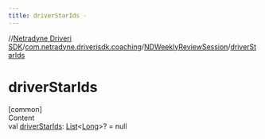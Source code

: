 ```yaml
---
title: driverStarIds -
---
```

//[Netradyne Driveri SDK](../../index.md)/[com.netradyne.driverisdk.coaching](../index.md)/[NDWeeklyReviewSession](index.md)/[driverStarIds](driver-star-ids.md)



# driverStarIds  
[common]  
Content  
val [driverStarIds](driver-star-ids.md): [List](https://kotlinlang.org/api/latest/jvm/stdlib/kotlin.collections/-list/index.html)<[Long](https://kotlinlang.org/api/latest/jvm/stdlib/kotlin/-long/index.html)>? = null  



